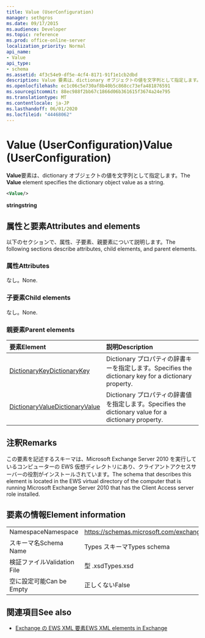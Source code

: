 ```yaml
---
title: Value (UserConfiguration)
manager: sethgros
ms.date: 09/17/2015
ms.audience: Developer
ms.topic: reference
ms.prod: office-online-server
localization_priority: Normal
api_name:
- Value
api_type:
- schema
ms.assetid: 4f3c54e9-df5e-4cf4-8171-91f1e1cb2dbd
description: Value 要素は、dictionary オブジェクトの値を文字列として指定します。
ms.openlocfilehash: ec1c06c5e730af8b40b5c868cc73efa481876591
ms.sourcegitcommit: 88ec988f2bb67c1866d06b361615f3674a24e795
ms.translationtype: MT
ms.contentlocale: ja-JP
ms.lasthandoff: 06/01/2020
ms.locfileid: "44468062"
---
```

# <a name="value-userconfiguration"></a><span data-ttu-id="73951-103">Value (UserConfiguration)</span><span class="sxs-lookup"><span data-stu-id="73951-103">Value (UserConfiguration)</span></span>

<span data-ttu-id="73951-104">**Value**要素は、dictionary オブジェクトの値を文字列として指定します。</span><span class="sxs-lookup"><span data-stu-id="73951-104">The **Value** element specifies the dictionary object value as a string.</span></span> 
  
```xml
<Value/>
```

<span data-ttu-id="73951-105">**string**</span><span class="sxs-lookup"><span data-stu-id="73951-105">**string**</span></span>

## <a name="attributes-and-elements"></a><span data-ttu-id="73951-106">属性と要素</span><span class="sxs-lookup"><span data-stu-id="73951-106">Attributes and elements</span></span>

<span data-ttu-id="73951-107">以下のセクションで、属性、子要素、親要素について説明します。</span><span class="sxs-lookup"><span data-stu-id="73951-107">The following sections describe attributes, child elements, and parent elements.</span></span>
  
### <a name="attributes"></a><span data-ttu-id="73951-108">属性</span><span class="sxs-lookup"><span data-stu-id="73951-108">Attributes</span></span>

<span data-ttu-id="73951-109">なし。</span><span class="sxs-lookup"><span data-stu-id="73951-109">None.</span></span>
  
### <a name="child-elements"></a><span data-ttu-id="73951-110">子要素</span><span class="sxs-lookup"><span data-stu-id="73951-110">Child elements</span></span>

<span data-ttu-id="73951-111">なし。</span><span class="sxs-lookup"><span data-stu-id="73951-111">None.</span></span>
  
### <a name="parent-elements"></a><span data-ttu-id="73951-112">親要素</span><span class="sxs-lookup"><span data-stu-id="73951-112">Parent elements</span></span>

|<span data-ttu-id="73951-113">**要素**</span><span class="sxs-lookup"><span data-stu-id="73951-113">**Element**</span></span>|<span data-ttu-id="73951-114">**説明**</span><span class="sxs-lookup"><span data-stu-id="73951-114">**Description**</span></span>|
|:-----|:-----|
|[<span data-ttu-id="73951-115">DictionaryKey</span><span class="sxs-lookup"><span data-stu-id="73951-115">DictionaryKey</span></span>](dictionarykey.md) <br/> |<span data-ttu-id="73951-116">Dictionary プロパティの辞書キーを指定します。</span><span class="sxs-lookup"><span data-stu-id="73951-116">Specifies the dictionary key for a dictionary property.</span></span>  <br/> |
|[<span data-ttu-id="73951-117">DictionaryValue</span><span class="sxs-lookup"><span data-stu-id="73951-117">DictionaryValue</span></span>](dictionaryvalue.md) <br/> |<span data-ttu-id="73951-118">Dictionary プロパティの辞書値を指定します。</span><span class="sxs-lookup"><span data-stu-id="73951-118">Specifies the dictionary value for a dictionary property.</span></span>  <br/> |
   
## <a name="remarks"></a><span data-ttu-id="73951-119">注釈</span><span class="sxs-lookup"><span data-stu-id="73951-119">Remarks</span></span>

<span data-ttu-id="73951-120">この要素を記述するスキーマは、Microsoft Exchange Server 2010 を実行しているコンピューターの EWS 仮想ディレクトリにあり、クライアントアクセスサーバーの役割がインストールされています。</span><span class="sxs-lookup"><span data-stu-id="73951-120">The schema that describes this element is located in the EWS virtual directory of the computer that is running Microsoft Exchange Server 2010 that has the Client Access server role installed.</span></span>
  
## <a name="element-information"></a><span data-ttu-id="73951-121">要素の情報</span><span class="sxs-lookup"><span data-stu-id="73951-121">Element information</span></span>

|||
|:-----|:-----|
|<span data-ttu-id="73951-122">Namespace</span><span class="sxs-lookup"><span data-stu-id="73951-122">Namespace</span></span>  <br/> |https://schemas.microsoft.com/exchange/services/2006/types  <br/> |
|<span data-ttu-id="73951-123">スキーマ名</span><span class="sxs-lookup"><span data-stu-id="73951-123">Schema Name</span></span>  <br/> |<span data-ttu-id="73951-124">Types スキーマ</span><span class="sxs-lookup"><span data-stu-id="73951-124">Types schema</span></span>  <br/> |
|<span data-ttu-id="73951-125">検証ファイル</span><span class="sxs-lookup"><span data-stu-id="73951-125">Validation File</span></span>  <br/> |<span data-ttu-id="73951-126">型 .xsd</span><span class="sxs-lookup"><span data-stu-id="73951-126">Types.xsd</span></span>  <br/> |
|<span data-ttu-id="73951-127">空に設定可能</span><span class="sxs-lookup"><span data-stu-id="73951-127">Can be Empty</span></span>  <br/> |<span data-ttu-id="73951-128">正しくない</span><span class="sxs-lookup"><span data-stu-id="73951-128">False</span></span>  <br/> |
   
## <a name="see-also"></a><span data-ttu-id="73951-129">関連項目</span><span class="sxs-lookup"><span data-stu-id="73951-129">See also</span></span>

- [<span data-ttu-id="73951-130">Exchange の EWS XML 要素</span><span class="sxs-lookup"><span data-stu-id="73951-130">EWS XML elements in Exchange</span></span>](ews-xml-elements-in-exchange.md)

